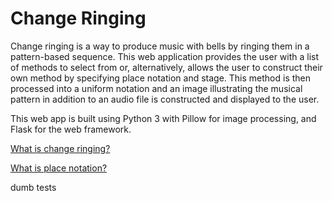 # Change Ringing
Change ringing is a way to produce music with bells by ringing them in a pattern-based sequence. This web application provides the user with a list of methods to select from or, alternatively, allows the user to construct their own method by specifying place notation and stage. This method is then processed into a uniform notation and an image illustrating the musical pattern in addition to an audio file is constructed and displayed to the user.

This web app is built using Python 3 with Pillow for image processing, and Flask for the web framework.

[What is change ringing?]( https://www.youtube.com/watch?v=7Vl-_1F7dFE )

[What is place notation?](http://www.cccbr.org.uk/education/thelearningcurve/pdfs/200404.pdf )

dumb tests
